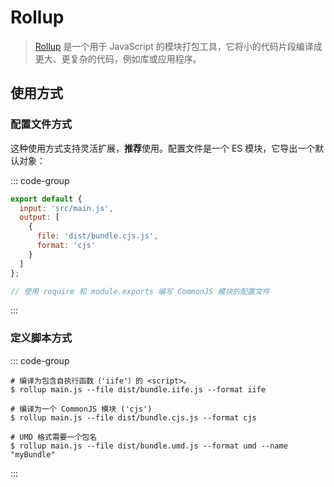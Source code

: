 # Rollup

> [Rollup](https://www.rollupjs.com/) 是一个用于 JavaScript 的模块打包工具，它将小的代码片段编译成更大、更复杂的代码，例如库或应用程序。

## 使用方式

### 配置文件方式

这种使用方式支持灵活扩展，**推荐**使用。配置文件是一个 ES 模块，它导出一个默认对象：

::: code-group

```js [rollup.config.mjs/rollup.config.js]
export default {
  input: 'src/main.js',
  output: [
    {
      file: 'dist/bundle.cjs.js',
      format: 'cjs'
    }
  ]
};
```

```cjs [rollup.config.cjs]
// 使用 require 和 module.exports 编写 CommonJS 模块的配置文件

```

:::

### 定义脚本方式

::: code-group

```shell [iife]
# 编译为包含自执行函数（'iife'）的 <script>。
$ rollup main.js --file dist/bundle.iife.js --format iife
```

```shell [cjs]
# 编译为一个 CommonJS 模块 ('cjs')
$ rollup main.js --file dist/bundle.cjs.js --format cjs
```

```shell [umd]
# UMD 格式需要一个包名
$ rollup main.js --file dist/bundle.umd.js --format umd --name "myBundle"
```

:::